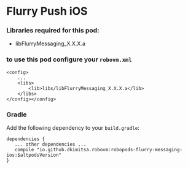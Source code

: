 # Flurry Push iOS 

### Libraries required for this pod: 
* libFlurryMessaging_X.X.X.a

### to use this pod configure your `robovm.xml`

```
<config>
    ...
    <libs>
        <lib>libs/libFlurryMessaging_X.X.X.a</lib>
    </libs>
</config></config>
```

### Gradle

Add the following dependency to your `build.gradle`:

```
dependencies {
   ... other dependencies ...
   compile "io.github.dkimitsa.robovm:robopods-flurry-messaging-ios:$altpodsVersion"
}
```